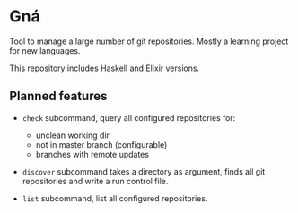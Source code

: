 Gná
===

  Tool to manage a large number of git repositories. Mostly a learning
project for new languages.

  This repository includes Haskell and Elixir versions.


Planned features
----------------

* `check` subcommand, query all configured repositories for:
  - unclean working dir
  - not in master branch (configurable)
  - branches with remote updates

* `discover` subcommand takes a directory as argument, finds all git
  repositories and write a run control file.

* `list` subcommand, list all configured repositories.
